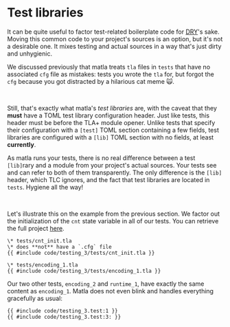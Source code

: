 # Test libraries

It can be quite useful to factor test-related boilerplate code for
[DRY](https://en.wikipedia.org/wiki/Don%27t_repeat_yourself)'s sake. Moving this common code to
your project's sources is an option, but it's not a desirable one. It mixes testing and actual
sources in a way that's just dirty and unhygienic.

We discussed previously that matla treats `tla` files in `tests` that have no associated `cfg` file
as mistakes: tests you wrote the `tla` for, but forgot the `cfg` because you got distracted by a
hilarious cat meme 🙀.

</br>

Still, that's exactly what matla's *test libraries* are, with the caveat that they **must** have a
TOML test library configuration header. Just like tests, this header must be before the TLA+ module
opener. Unlike tests that specify their configuration with a `[test]` TOML section containing a few
fields, test libraries are configured with a `[lib]` TOML section with no fields, at least
**currently**.

As matla runs your tests, there is no real difference between a test `[lib]`rary and a module from
your project's actual sources. Your tests see and can refer to both of them transparently. The only
difference is the `[lib]` header, which TLC ignores, and the fact that test libraries are located
in `tests`. Hygiene all the way!

</br>

Let's illustrate this on the example from the previous section. We factor out the initialization of
the `cnt` state variable in all of our tests. You can retrieve the full project
[here][testing/testing3].

```text
\* tests/cnt_init.tla
\* does **not** have a `.cfg` file
{{ #include code/testing_3/tests/cnt_init.tla }}
```

```text
\* tests/encoding_1.tla
{{ #include code/testing_3/tests/encoding_1.tla }}
```

Our two other tests, `encoding_2` and `runtime_1`, have exactly the same content as `encoding_1`.
Matla does not even blink and handles everything gracefully as usual:

```text
{{ #include code/testing_3.test:1 }}
{{ #include code/testing_3.test:3: }}
```

[testing/testing3]: https://github.com/OCamlPro/matla/tree/latest/docs/manual/src/testing/code/testing_3
